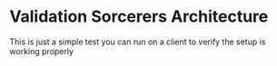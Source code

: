 
# Validation Sorcerers Architecture

This is just a simple test you can run on a client to verify the setup
    is working properly

